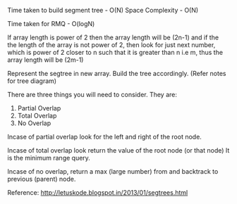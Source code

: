 Time taken to build segment tree - O(N)
Space Complexity - O(N)

Time taken for RMQ - O(logN)

If array length is power of 2 then the array length will be (2n-1) and if the the length of the array is not power of 2, then look for just next number, which is power of 2 closer to n such that it is greater than n i.e m, thus the array length will be (2m-1)

Represent the segtree in new array. Build the tree accordingly. (Refer notes for tree diagram) 

There are three things you will need to consider. 
They are:

1. Partial Overlap
2. Total Overlap
3. No Overlap

Incase of partial overlap look for the left and right of the root node.

Incase of total overlap look return the value of the root node (or that node) It is the minimum range query. 

Incase of no overlap, return a max (large number) from and backtrack to previous (parent) node. 

Reference: http://letuskode.blogspot.in/2013/01/segtrees.html